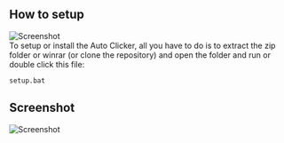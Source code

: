 ## How to setup
![Screenshot](https://github.com/TankArgie/AutoClicker/blob/main/images/screenshot2.png)
<br>To setup or install the Auto Clicker, all you have to do is to extract the zip folder or winrar (or clone the repository) and open the folder and run or double click this file:
```
setup.bat
```
## Screenshot
![Screenshot](https://github.com/TankArgie/AutoClicker/blob/main/images/screenshot.png)